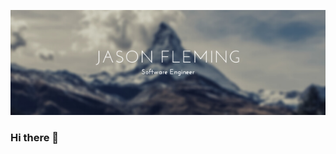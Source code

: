 [![Header](https://raw.githubusercontent.com/jfleming9357/jfleming9357/main/banner.png "Header")](https://www.linkedin.com/in/jfleming9357/)

### Hi there 👋



<!--
**jfleming9357/jfleming9357** is a ✨ _special_ ✨ repository because its `README.md` (this file) appears on your GitHub profile.


Here are some ideas to get you started:

- 🔭 I’m currently working on ...
- 🌱 I’m currently learning ...
- 👯 I’m looking to collaborate on ...
- 🤔 I’m looking for help with ...
- 💬 Ask me about ...
- 📫 How to reach me: ...
- 😄 Pronouns: ...
- ⚡ Fun fact: ...
-->
